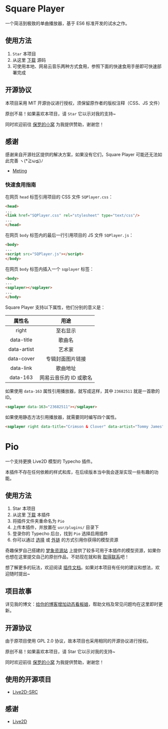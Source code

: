 # Square Player

一个简洁到极致的单曲播放器，基于 ES6 标准开发的试水之作。

## 使用方法

1. `Star` 本项目
2. 从这里 [下载](https://github.com/Dreamer-Paul/Square-Player/archive/master.zip) 源码
3. 可使用本地、网易云音乐两种方式食用，参照下面的快速食用手册即可快速部署完成

## 开源协议

本项目采用 MIT 开源协议进行授权，须保留原作者的版权注释（CSS、JS 文件）

原创不易！如果喜欢本项目，请 `Star` 它以示对我的支持~

同时欢迎前往 [保罗的小窝](https://paul.ren/donate) 为我提供赞助，谢谢您！

## 感谢

感谢来自开源社区提供的解决方案，如果没有它们，Square Player 可能还无法如此完善 ヽ(*≧ω≦)ﾉ

 - [Meting](https://github.com/metowolf/Meting)

### 快速食用指南

在网页 `head` 标签引用项目的 CSS 文件 `SQPlayer.css`：

```html
<head>
...
<link href="SQPlayer.css" rel="stylesheet" type="text/css"/>
...
</head>
```

在网页 `body` 标签内的最后一行引用项目的 JS 文件 `SQPlayer.js`：

```html
<body>
...
<script src="SQPlayer.js"></script>
</body>
```

在网页 `body` 标签内插入一个 `sqplayer` 标签：

```html
<body>
...
<sqplayer></sqplayer>
...
</body>
```

Square Player 支持以下属性，他们分别的意义是：

属性名|用途
:-:|:-:
right|至右显示
data-title|歌曲名
data-artist|艺术家
data-cover|专辑封面图片链接
data-link|歌曲地址
data-163|网易云音乐的 ID 或歌名

如果使用 `data-163` 属性引用播放器，就写成这样，其中 `23682511` 就是一首歌的 ID。

```html
<sqplayer data-163="23682511"></sqplayer>
```

如果使用静态方法引用播放器，就需要同时编写四个属性。

```html
<sqplayer right data-title="Crimson & Clover" data-artist="Tommy James" data-cover="封面链接" data-link="歌曲链接"></sqplayer>
```


# Pio
一个支持更换 Live2D 模型的 Typecho 插件。

本插件不存在任何依赖的样式和库，在后续版本当中我会逐渐实现一些有趣的功能。

## 使用方法
1. Star 本项目
2. 从这里 [下载](https://github.com/Dreamer-Paul/Pio/archive/master.zip) 本插件
3. 将插件文件夹重命名为 `Pio`
4. 上传本插件，并放置在 `usr/plugins/` 目录下
5. 登录你的 Typecho 后台，找到 `Pio` 选择启用插件
6. 你可以通过 [选择](https://docs.paul.ren/pio/#/?id=选择模型) 或 [外链](https://docs.paul.ren/pio/#/?id=选择外链模型) 的方式引用你获得的模型资源

奇趣保罗自己搭建的 [梦象资源站](https://mx-model.ga) 上提供了较多可用于本插件的模型资源，如果你也想在这里提交自己的原创作品，不妨现在就和我 [取得联系](https://paul.ren)吧！

想了解更多的玩法，欢迎阅读 [插件文档](https://docs.paul.ren/pio)。如果对本项目有任何的建议和想法，欢迎随时提出~

## 项目故事
详见我的博文：[给你的博客增加动态看板娘](https://paugram.com/coding/add-poster-girl-with-plugin.html)，帮助文档及常见问题均在这里即时更新。

## 开源协议
由于原项目使用 GPL 2.0 协议，故本项目也采用相同的开源协议进行授权。

原创不易！如果喜欢本项目，请 Star 它以示对我的支持~

同时欢迎前往 [保罗的小窝](https://paul.ren/donate) 为我提供赞助，谢谢您！

## 使用的开源项目
 - [Live2D-SRC](https://github.com/journey-ad/live2d_src)

## 感谢
 - [Live2D](https://www.live2d.com)